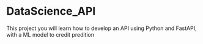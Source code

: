 # DataScience_API
This project you will learn how to develop an API using Python and FastAPI, with a ML model to credit predition
